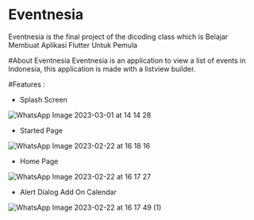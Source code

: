 # Eventnesia

Eventnesia is the final project of the dicoding class which is Belajar Membuat Aplikasi Flutter Untuk Pemula

#About Eventnesia
Eventnesia is an application to view a list of events in Indonesia, this application is made with a listview builder.

#Features :

- Splash Screen

![WhatsApp Image 2023-03-01 at 14 14 28](https://user-images.githubusercontent.com/37206465/222069717-25606cff-4125-4e5f-8c4c-646e2ce00403.jpeg)


- Started Page

![WhatsApp Image 2023-02-22 at 16 18 16](https://user-images.githubusercontent.com/37206465/222069765-9fa502ca-530e-46a5-8250-10c78d87d173.jpeg)


- Home Page

![WhatsApp Image 2023-02-22 at 16 17 27](https://user-images.githubusercontent.com/37206465/222069849-6aaecaab-d569-443a-891e-fef094b0c6f3.jpeg)


- Alert Dialog Add On Calendar

![WhatsApp Image 2023-02-22 at 16 17 49 (1)](https://user-images.githubusercontent.com/37206465/222069912-2a55d308-2299-41f8-96b1-0abd0217f057.jpeg)
